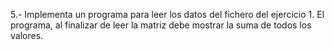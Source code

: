 5.- Implementa un programa para leer los datos del fichero del ejercicio 1. El programa, al finalizar de leer la matriz debe mostrar la suma de todos los valores.
